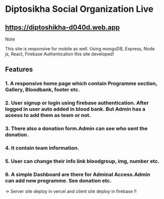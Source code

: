 # Diptosikha Social Organization Live

## https://diptoshikha-d040d.web.app

> [!NOTE]
> This site is responsive for mobile as well. Using mongoDB, Express, Node js, React, Firebase Authentication this site developed!

## Features

### 1. A responsive home page which contain Programme section, Gallery, Bloodbank, footer etc.

### 2. User signup or login using firebase authentication. After logged in user auto added in blood bank. But Admin has a aceess to add them as team or not.

### 3. There also a donation form.Admin can see who sent the donation.

### 4. It contain team information.

### 5. User can change their info link bloodgroup, img, number etc.

### 6. A simple Dashboard are there for Adminal Access.Admin can add new programme. See donation etc.

-> Server site deploy in vercel and client site deploy in firebase !!
